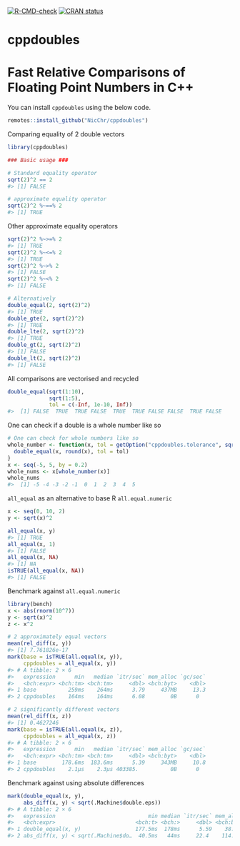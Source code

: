 
<!-- badges: start -->

[![R-CMD-check](https://github.com/NicChr/cppdoubles/actions/workflows/R-CMD-check.yaml/badge.svg)](https://github.com/NicChr/cppdoubles/actions/workflows/R-CMD-check.yaml)
[![CRAN
status](https://www.r-pkg.org/badges/version/cppdoubles)](https://CRAN.R-project.org/package=cppdoubles)
<!-- badges: end -->

# cppdoubles

# **Fast Relative Comparisons of Floating Point Numbers in C++**

You can install `cppdoubles` using the below code.

``` r
remotes::install_github("NicChr/cppdoubles")
```

Comparing equality of 2 double vectors

``` r
library(cppdoubles)

### Basic usage ###

# Standard equality operator
sqrt(2)^2 == 2
#> [1] FALSE

# approximate equality operator
sqrt(2)^2 %~==% 2
#> [1] TRUE
```

Other approximate equality operators

``` r
sqrt(2)^2 %~>=% 2
#> [1] TRUE
sqrt(2)^2 %~<=% 2
#> [1] TRUE
sqrt(2)^2 %~>% 2
#> [1] FALSE
sqrt(2)^2 %~<% 2
#> [1] FALSE

# Alternatively
double_equal(2, sqrt(2)^2)
#> [1] TRUE
double_gte(2, sqrt(2)^2)
#> [1] TRUE
double_lte(2, sqrt(2)^2)
#> [1] TRUE
double_gt(2, sqrt(2)^2)
#> [1] FALSE
double_lt(2, sqrt(2)^2)
#> [1] FALSE
```

All comparisons are vectorised and recycled

``` r
double_equal(sqrt(1:10),
             sqrt(1:5),
             tol = c(-Inf, 1e-10, Inf))
#>  [1] FALSE  TRUE  TRUE FALSE  TRUE  TRUE FALSE FALSE  TRUE FALSE
```

One can check if a double is a whole number like so

``` r
# One can check for whole numbers like so
whole_number <- function(x, tol = getOption("cppdoubles.tolerance", sqrt(.Machine$double.eps))){
  double_equal(x, round(x), tol = tol)
}
x <- seq(-5, 5, by = 0.2)
whole_nums <- x[whole_number(x)]
whole_nums
#>  [1] -5 -4 -3 -2 -1  0  1  2  3  4  5
```

`all_equal` as an alternative to base R `all.equal.numeric`

``` r
x <- seq(0, 10, 2)
y <- sqrt(x)^2

all_equal(x, y)
#> [1] TRUE
all_equal(x, 1)
#> [1] FALSE
all_equal(x, NA)
#> [1] NA
isTRUE(all_equal(x, NA))
#> [1] FALSE
```

Benchmark against `all.equal.numeric`

``` r
library(bench)
x <- abs(rnorm(10^7))
y <- sqrt(x)^2
z <- x^2

# 2 approximately equal vectors
mean(rel_diff(x, y))
#> [1] 7.761826e-17
mark(base = isTRUE(all.equal(x, y)),
     cppdoubles = all_equal(x, y))
#> # A tibble: 2 × 6
#>   expression      min   median `itr/sec` mem_alloc `gc/sec`
#>   <bch:expr> <bch:tm> <bch:tm>     <dbl> <bch:byt>    <dbl>
#> 1 base          259ms    264ms      3.79     437MB     13.3
#> 2 cppdoubles    164ms    164ms      6.08        0B      0

# 2 significantly different vectors
mean(rel_diff(x, z))
#> [1] 0.4627246
mark(base = isTRUE(all.equal(x, z)),
     cppdoubles = all_equal(x, z))
#> # A tibble: 2 × 6
#>   expression      min   median `itr/sec` mem_alloc `gc/sec`
#>   <bch:expr> <bch:tm> <bch:tm>     <dbl> <bch:byt>    <dbl>
#> 1 base        178.6ms  183.6ms      5.39     343MB     10.8
#> 2 cppdoubles    2.1µs    2.3µs 403385.          0B      0
```

Benchmark against using absolute differences

``` r
mark(double_equal(x, y),
     abs_diff(x, y) < sqrt(.Machine$double.eps))
#> # A tibble: 2 × 6
#>   expression                             min median `itr/sec` mem_alloc `gc/sec`
#>   <bch:expr>                         <bch:t> <bch:>     <dbl> <bch:byt>    <dbl>
#> 1 double_equal(x, y)                 177.5ms  178ms      5.59    38.1MB      0  
#> 2 abs_diff(x, y) < sqrt(.Machine$do…  40.5ms   44ms     22.4    114.4MB     39.2
```
